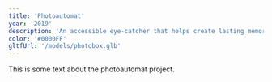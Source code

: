```yaml
---
title: 'Photoautomat'
year: '2019'
description: 'An accessible eye-catcher that helps create lasting memories'
color: '#0000FF'
gltfUrl: '/models/photobox.glb'
---
```


This is some text about the photoautomat project.
